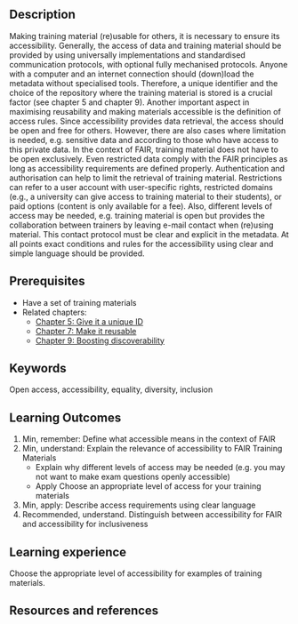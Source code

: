 ## Description

Making training material (re)usable for others, it is necessary to ensure its accessibility. Generally, the access of data and training material should be provided by using universally implementations and standardised communication protocols, with optional fully mechanised protocols. Anyone with a computer and an internet connection should (down)load the metadata without specialised tools. Therefore, a unique identifier and the choice of the repository where the training material is stored is a crucial factor (see chapter 5 and chapter 9).
Another important aspect in maximising reusability and making materials accessible is the definition of access rules. Since accessibility provides data retrieval, the access should be open and free for others. However, there are also cases where limitation is needed, e.g. sensitive data and according to those who have access to this private data. In the context of FAIR, training material does not have to be open exclusively. Even restricted data comply with the FAIR principles as long as accessibility requirements are defined properly.
Authentication and authorisation can help to limit the retrieval of training material. Restrictions can refer to a user account with user-specific rights, restricted domains (e.g., a university can give access to training material to their students), or paid options (content is only available for a fee). Also, different levels of access may be needed, e.g. training material is open but provides the collaboration between trainers by leaving e-mail contact when (re)using material. This contact protocol must be clear and explicit in the metadata.
At all points exact conditions and rules for the accessibility using clear and simple language should be provided. 


## Prerequisites

* Have a set of training materials
* Related chapters: 
  * [Chapter 5: Give it a unique ID](https://elixir-fair-training.github.io/FAIR-training-handbook/chapters/chapter_05/)
  * [Chapter 7: Make it reusable](https://elixir-fair-training.github.io/FAIR-training-handbook/chapters/chapter_07/)
  * [Chapter 9: Boosting discoverability](https://elixir-fair-training.github.io/FAIR-training-handbook/chapters/chapter_09/)


## Keywords

Open access, accessibility, equality, diversity, inclusion


## Learning Outcomes

1. Min, remember: Define what accessible means in the context of FAIR 
2. Min, understand: Explain the relevance of accessibility to FAIR Training Materials
   * Explain why different levels of access may be needed (e.g. you may not want to make exam questions openly accessible)
   * Apply Choose an appropriate level of access for your training materials
3. Min, apply: Describe access requirements using clear language
4. Recommended, understand. Distinguish between accessibility for FAIR and accessibility for inclusiveness


## Learning experience

Choose the appropriate level of accessibility for examples of training materials.


## Resources and references
